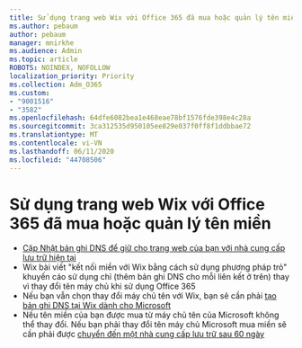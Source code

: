 ```yaml
---
title: Sử dụng trang web Wix với Office 365 đã mua hoặc quản lý tên miền
ms.author: pebaum
author: pebaum
manager: mnirkhe
ms.audience: Admin
ms.topic: article
ROBOTS: NOINDEX, NOFOLLOW
localization_priority: Priority
ms.collection: Adm_O365
ms.custom:
- "9001516"
- "3582"
ms.openlocfilehash: 64dfe6082bea1e468eae78bf1576fde398e4c28a
ms.sourcegitcommit: 3ca312535d950105ee829e037f0ff8f1ddbbae72
ms.translationtype: MT
ms.contentlocale: vi-VN
ms.lasthandoff: 06/11/2020
ms.locfileid: "44708506"
---
```

# <a name="using-wix-website-with-office-365-purchased-or-managed-domains"></a>Sử dụng trang web Wix với Office 365 đã mua hoặc quản lý tên miền

- [Cập Nhật bản ghi DNS để giữ cho trang web của bạn với nhà cung cấp lưu trữ hiện tại](https://docs.microsoft.com/microsoft-365/admin/dns/update-dns-records-to-retain-current-hosting-provider)
- Wix bài viết "kết nối miền với Wix bằng cách sử dụng phương pháp trỏ" khuyến cáo sử dụng chỉ (thêm bản ghi DNS cho mỗi liên kết ở trên) thay vì thay đổi tên máy chủ khi sử dụng Office 365
- Nếu bạn vẫn chọn thay đổi máy chủ tên với Wix, bạn sẽ cần phải [tạo bản ghi DNS tại Wix dành cho Microsoft](https://docs.microsoft.com/microsoft-365/admin/dns/create-dns-records-at-wix?view=o365-worldwide)
- Nếu tên miền của bạn được mua từ máy chủ tên của Microsoft không thể thay đổi. Nếu bạn phải thay đổi tên máy chủ Microsoft mua miền sẽ cần phải được [chuyển đến một nhà cung cấp lưu trữ sau 60 ngày](https://docs.microsoft.com/microsoft-365/admin/setup/domains-faq#can-i-transfer-a-domain-i-purchased-from-microsoft-to-another-provider)